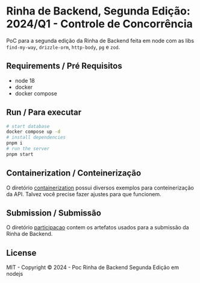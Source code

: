 # Rinha de Backend, Segunda Edição: 2024/Q1 - Controle de Concorrência

PoC para a segunda edição da Rinha de Backend feita em node com as libs `find-my-way`, `drizzle-orm`, `http-body`, `pg` e `zod`.

## Requirements / Pré Requisitos

- node 18
- docker
- docker compose

## Run / Para executar

```bash
# start database
docker compose up -d
# install dependencies
pnpm i
# run the server
pnpm start
```

## Containerization / Conteinerização

O diretório [containerization](./containerization/) possui diversos exemplos para conteinerização da API. Talvez você precise fazer ajustes para que funcionem.

## Submission / Submissão

O diretório [participacao](./participacao) contem os artefatos usados para a submissão da Rinha de Backend.

## License

MIT - Copyright © 2024 - Poc Rinha de Backend Segunda Edição em nodejs
